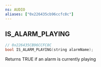 ```yaml
---
ns: AUDIO
aliases: ["0x226435cb96ccfc8c"]
---
```

## IS_ALARM_PLAYING

```c
// 0x226435CB96CCFC8C
bool IS_ALARM_PLAYING(string alarmName);
```

Returns TRUE if an alarm is currently playing

